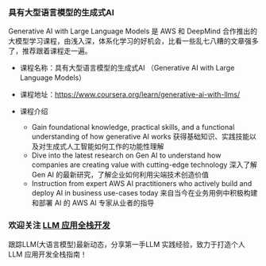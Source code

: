 ### 具有大型语言模型的生成式AI
Generative AI with Large Language Models 是 AWS 和 DeepMind 合作推出的大模型学习课程，由浅入深，体系化学习的好机会，比看一些乱七八糟的文章强多了，推荐跟着课程走一遍。
- 课程名称：具有大型语言模型的生成式AI （Generative AI with Large Language Models）

- 课程地址：https://www.coursera.org/learn/generative-ai-with-llms/

- 课程介绍
    - Gain foundational knowledge, practical skills, and a functional understanding of how generative AI works
    获得基础知识、实践技能以及对生成式人工智能如何工作的功能性理解
    - Dive into the latest research on Gen AI to understand how companies are creating value with cutting-edge technology
    深入了解 Gen AI 的最新研究，了解企业如何利用尖端技术创造价值
    - Instruction from expert AWS AI practitioners who actively build and deploy AI in business use-cases today
    来自当今在业务用例中积极构建和部署 AI 的 AWS AI 专家从业者的指导

### 欢迎关注 [LLM 应用全栈开发](https://liduos.com/wxqcode.png)
跟踪LLM(大语言模型)最新动态，分享第一手LLM 实践经验，致力于打造个人LLM 应用开发全栈指南！